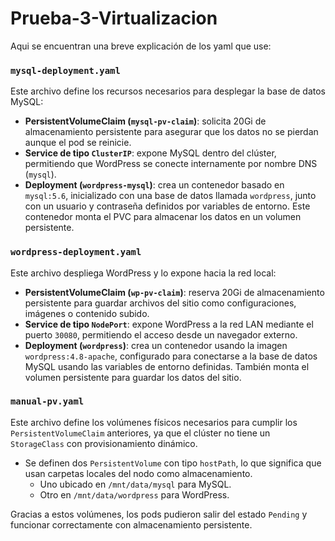 # Prueba-3-Virtualizacion
Aqui se encuentran una breve explicación de los yaml que use:

### `mysql-deployment.yaml`

Este archivo define los recursos necesarios para desplegar la base de datos MySQL:

- **PersistentVolumeClaim (`mysql-pv-claim`)**: solicita 20Gi de almacenamiento persistente para asegurar que los datos no se pierdan aunque el pod se reinicie.
- **Service de tipo `ClusterIP`**: expone MySQL dentro del clúster, permitiendo que WordPress se conecte internamente por nombre DNS (`mysql`).
- **Deployment (`wordpress-mysql`)**: crea un contenedor basado en `mysql:5.6`, inicializado con una base de datos llamada `wordpress`, junto con un usuario y contraseña definidos por variables de entorno. Este contenedor monta el PVC para almacenar los datos en un volumen persistente.


### `wordpress-deployment.yaml`

Este archivo despliega WordPress y lo expone hacia la red local:

- **PersistentVolumeClaim (`wp-pv-claim`)**: reserva 20Gi de almacenamiento persistente para guardar archivos del sitio como configuraciones, imágenes o contenido subido.
- **Service de tipo `NodePort`**: expone WordPress a la red LAN mediante el puerto `30080`, permitiendo el acceso desde un navegador externo.
- **Deployment (`wordpress`)**: crea un contenedor usando la imagen `wordpress:4.8-apache`, configurado para conectarse a la base de datos MySQL usando las variables de entorno definidas. También monta el volumen persistente para guardar los datos del sitio.


### `manual-pv.yaml`

Este archivo define los volúmenes físicos necesarios para cumplir los `PersistentVolumeClaim` anteriores, ya que el clúster no tiene un `StorageClass` con provisionamiento dinámico.

- Se definen dos `PersistentVolume` con tipo `hostPath`, lo que significa que usan carpetas locales del nodo como almacenamiento.
  - Uno ubicado en `/mnt/data/mysql` para MySQL.
  - Otro en `/mnt/data/wordpress` para WordPress.

Gracias a estos volúmenes, los pods pudieron salir del estado `Pending` y funcionar correctamente con almacenamiento persistente.

